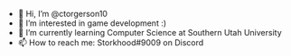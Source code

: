 - 👋 Hi, I’m @ctorgerson10
- 👀 I’m interested in game development :)
- 🌱 I’m currently learning Computer Science at Southern Utah University
- 📫 How to reach me: Storkhood#9009 on Discord

